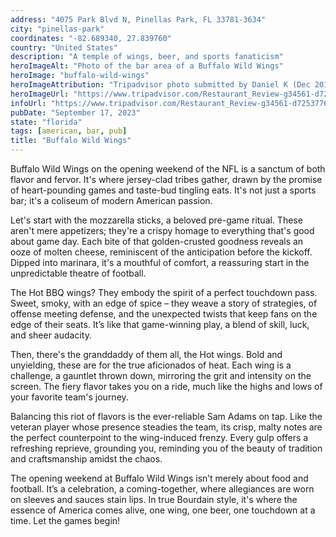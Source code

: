 ```yaml
---
address: "4075 Park Blvd N, Pinellas Park, FL 33781-3634"
city: "pinellas-park"
coordinates: "-82.689340, 27.839760"
country: "United States"
description: "A temple of wings, beer, and sports fanaticism"
heroImageAlt: "Photo of the bar area of a Buffalo Wild Wings"
heroImage: "buffalo-wild-wings"
heroImageAttribution: "Tripadvisor photo submitted by Daniel K (Dec 2015)"
heroImageUrl: "https://www.tripadvisor.com/Restaurant_Review-g34561-d7253776-Reviews-Buffalo_Wild_Wings-Pinellas_Park_Florida.html#photos;aggregationId=&albumid=101&filter=7&ff=164199339"
infoUrl: "https://www.tripadvisor.com/Restaurant_Review-g34561-d7253776-Reviews-Buffalo_Wild_Wings-Pinellas_Park_Florida.html"
pubDate: "September 17, 2023"
state: "florida"
tags: [american, bar, pub]
title: "Buffalo Wild Wings"
---
```


Buffalo Wild Wings on the opening weekend of the NFL is a sanctum of both flavor and fervor. It's where jersey-clad tribes gather, drawn by the promise of heart-pounding games and taste-bud tingling eats. It's not just a sports bar; it's a coliseum of modern American passion.

Let's start with the mozzarella sticks, a beloved pre-game ritual. These aren't mere appetizers; they're a crispy homage to everything that's good about game day. Each bite of that golden-crusted goodness reveals an ooze of molten cheese, reminiscent of the anticipation before the kickoff. Dipped into marinara, it's a mouthful of comfort, a reassuring start in the unpredictable theatre of football.

The Hot BBQ wings? They embody the spirit of a perfect touchdown pass. Sweet, smoky, with an edge of spice – they weave a story of strategies, of offense meeting defense, and the unexpected twists that keep fans on the edge of their seats. It’s like that game-winning play, a blend of skill, luck, and sheer audacity.

Then, there's the granddaddy of them all, the Hot wings. Bold and unyielding, these are for the true aficionados of heat. Each wing is a challenge, a gauntlet thrown down, mirroring the grit and intensity on the screen. The fiery flavor takes you on a ride, much like the highs and lows of your favorite team's journey.

Balancing this riot of flavors is the ever-reliable Sam Adams on tap. Like the veteran player whose presence steadies the team, its crisp, malty notes are the perfect counterpoint to the wing-induced frenzy. Every gulp offers a refreshing reprieve, grounding you, reminding you of the beauty of tradition and craftsmanship amidst the chaos.

The opening weekend at Buffalo Wild Wings isn’t merely about food and football. It’s a celebration, a coming-together, where allegiances are worn on sleeves and sauces stain lips. In true Bourdain style, it's where the essence of America comes alive, one wing, one beer, one touchdown at a time. Let the games begin!
